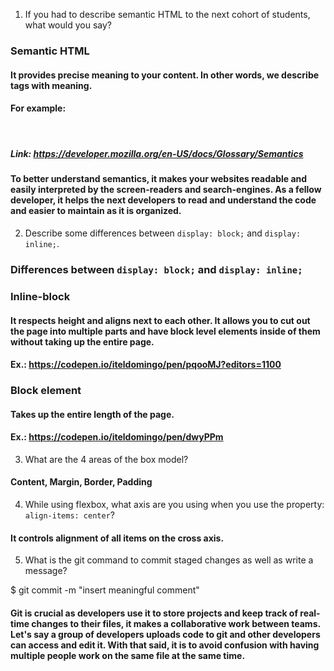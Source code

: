 1. If you had to describe semantic HTML to the next cohort of students, what would you say?

### Semantic HTML
#### It provides precise meaning to your content. In other words, we describe tags with meaning.
#### For example:

#### <header>
#### <footer>
#### <main>
#### <section>

##### Link: https://developer.mozilla.org/en-US/docs/Glossary/Semantics

#### To better understand semantics, it makes your websites readable and easily interpreted by the screen-readers and search-engines. As a fellow developer, it helps the next developers to read and understand the code and easier to maintain as it is organized. 


2. Describe some differences between ```display: block;``` and ```display: inline;```.

### Differences between ```display: block;``` and ```display: inline;```

### Inline-block
#### It respects height and aligns next to each other. It allows you to cut out the page into multiple parts and have block level elements inside of them without taking up the entire page.

#### Ex.: https://codepen.io/iteldomingo/pen/pqooMJ?editors=1100 

### Block element
#### Takes up the entire length of the page.
#### Ex.: https://codepen.io/iteldomingo/pen/dwyPPm


3. What are the 4 areas of the box model?

#### Content, Margin, Border, Padding


4. While using flexbox, what axis are you using when you use the property: ```align-items: center```?

#### It controls alignment of all items on the cross axis.


5. What is the git command to commit staged changes as well as write a message? 

$ git commit -m "insert meaningful comment"

#### Git is crucial as developers use it to store projects and keep track of real-time changes to their files, it makes a collaborative work between teams. Let's say a group of developers uploads code to git and other developers can access and edit it. With that said, it is to avoid confusion with having multiple people work on the same file at the same time.